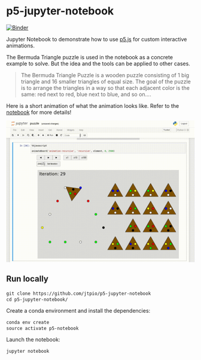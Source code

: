 p5-jupyter-notebook
===========

[![Binder](https://mybinder.org/badge.svg)](https://mybinder.org/v2/gh/jtpio/p5-jupyter-notebook/master?filepath=puzzle.ipynb)

Jupyter Notebook to demonstrate how to use [p5.js](https://p5js.org) for custom interactive animations.

The Bermuda Triangle puzzle is used in the notebook as a concrete example to solve. But the idea and the tools can be applied to other cases.

> The Bermuda Triangle Puzzle is a wooden puzzle consisting of 1 big triangle and 16 smaller triangles of equal size. The goal of the puzzle is to arrange the triangles in a way so that each adjacent color is the same: red next to red, blue next to blue, and so on....

Here is a short animation of what the animation looks like. Refer to the [notebook](./puzzle.ipynb) for more details!

![Bermuda Triangle Example](./animation.gif)

## Run locally

```
git clone https://github.com/jtpio/p5-jupyter-notebook
cd p5-jupyter-notebook/
```

Create a conda environment and install the dependencies:

```
conda env create
source activate p5-notebook
```

Launch the notebook:
```
jupyter notebook
```
